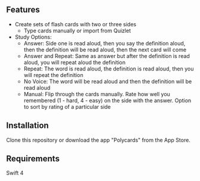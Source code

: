 ## Features
  * Create sets of flash cards with two or three sides
    * Type cards manually or import from Quizlet
  * Study Options:
    * Answer: Side one is read aloud, then you say the definition aloud, then the definition will be read aloud, then the next card will come
    * Answer and Repeat: Same as answer but after the definition is read aloud, you will repeat aloud the definition
    * Repeat: The word is read aloud, the definition is read aloud, then you will repeat the definition
    * No Voice: The word will be read aloud and then the definition will be read aloud
    * Manual: Flip through the cards manually. Rate how well you remembered (1 - hard, 4 - easy) on the side with the answer. Option to sort by rating of a particular side
   
## Installation
Clone this repository or download the app "Polycards" from the App Store.

## Requirements
Swift 4
